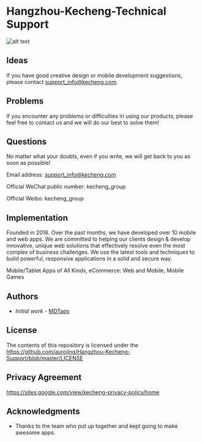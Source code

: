 # Hangzhou-Kecheng-Technical Support

![alt text](https://conquestimaging.com/wp-content/uploads/2018/03/24-7-tech-support-active-300x273.png)


## Ideas
If you have good creative design or mobile development suggestions, please contact support_info@kecheng.com.


## Problems
If you encounter any problems or difficulties in using our products, please feel free to contact us and we will do our best to solve them!


## Questions
No matter what your doubts, even if you write, we will get back to you as soon as possible!


Email address: support_info@kecheng.com

Official WeChat public number: kecheng_group

Official Weibo: kecheng_group


## Implementation
Founded in 2018. Over the past months, we have developed over 10 mobile and web apps. We are committed to helping our clients design & develop innovative, unique web solutions that effectively resolve even the most complex of business challenges. We use the latest tools and techniques to build powerful, responsive applications in a solid and secure way.

Mobile/Tablet Apps of All Kinds, eCommerce: Web and Mobile, Mobile Games


## Authors
 - *Initial work* - [MDTaps](https://github.com/aurojing)

## License

The contents of this repository is licensed under the https://github.com/aurojing/Hangzhou-Kecheng-Support/blob/master/LICENSE

## Privacy Agreement
https://sites.google.com/view/kecheng-privacy-policy/home

## Acknowledgments

* Thanks to the team who put up together and kept going to make awesome apps. 





